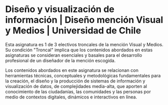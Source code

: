 # Diseño y visualización de información | Diseño mención Visual y Medios | Universidad de Chile

Esta asignatura es 1 de 3 electivos troncales de la mención Visual y Medios. Su condición "Troncal" implica que los contenidos abordados en estas asignaturas se consideran esenciales y basales para el desarrollo profesional de un diseñador de la mención escogida.

Los contenidos abordados en este asignatura se relacionan con herramientas técnicas, conceptuales y metodológicas fundamentales para la creación, el diseño y la producción de sistemas de información y visualización de datos, de complejidades media-alta, que aporten al conocimiento de las  ciudadanías, las comunidades y las personas por medio de contextos digitales, dinámicos e interactivos en línea.

